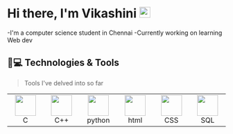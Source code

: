 # Hi there, I'm Vikashini <img src="https://media.giphy.com/media/hvRJCLFzcasrR4ia7z/giphy.gif" width="25px">
-I'm a computer science student in Chennai
-Currently working on learning Web dev
## 🚀💻 Technologies & Tools
>Tools I've delved into so far
<table>
    <tr><td align="center" width="96"><img src="https://icons8.com/icon/40670/c-programming" width="48" height="48" /><br>C</td>
    <td align="center" width="96"><img src="https://icons8.com/icon/40670/c-programming" width="48" height="48" /><br>C++</td>
    <td align="center" width="96"><img src="https://icons8.com/icon/40670/c-programming" width="48" height="48" /><br>python</td>
    <td align="center" width="96"><img src="https://icons8.com/icon/20909/html-5" width="48" height="48" /><br>html</td>
    <td align="center" width="96"><img src="https://icons8.com/icon/21278/css3" width="48" height="48" /><br>CSS</td>
    <td align="center" width="96"><img src="https://icons8.com/icon/qGUfLiYi1bRN/my-sql" width="48" height="48" /><br>SQL</td></tr>
  </table>
  
